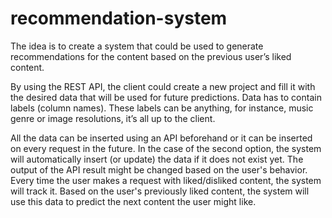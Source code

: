 # recommendation-system

The idea is to create a system that could be used to generate recommendations for the content based on the previous user’s liked content.

By using the REST API, the client could create a new project and fill it with the desired data that will be used for future predictions. Data has to contain labels (column names). These labels can be anything, for instance, music genre or image resolutions, it’s all up to the client.

All the data can be inserted using an API beforehand or it can be inserted on every request in the future. In the case of the second option, the system will automatically insert (or update) the data if it does not exist yet. The output of the API result might be changed based on the user's behavior. Every time the user makes a request with liked/disliked content, the system will track it. Based on the user's previously liked content, the system will use this data to predict the next content the user might like.
